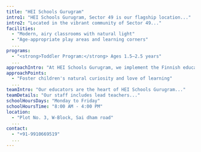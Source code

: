 ```yaml
---
title: "HEI Schools Gurugram"
intro1: "HEI Schools Gurugram, Sector 49 is our flagship location..."
intro2: "Located in the vibrant community of Sector 49..."
facilities:
  - "Modern, airy classrooms with natural light"
  - "Age-appropriate play areas and learning corners"
  ...
programs:
  - "<strong>Toddler Program:</strong> Ages 1.5–2.5 years"
  ...
approachIntro: "At HEI Schools Gurugram, we implement the Finnish educational approach..."
approachPoints:
  - "Foster children's natural curiosity and love of learning"
  ...
teamIntro: "Our educators are the heart of HEI Schools Gurugram..."
teamDetails: "Our staff includes lead teachers..."
schoolHoursDays: "Monday to Friday"
schoolHoursTime: "8:00 AM - 4:00 PM"
location:
  - "Plot No. 3, W-Block, Sai dham road"
  ...
contact:
  - "+91-9910669519"
  ...
---
```

